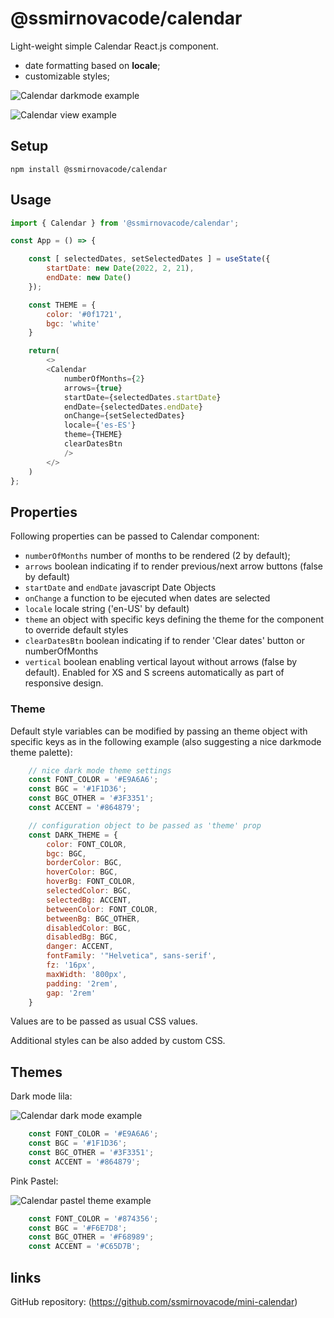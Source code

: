 # @ssmirnovacode/calendar

Light-weight simple Calendar React.js component.

- date formatting based on **locale**;
- customizable styles;

![Calendar darkmode example](https://i.ibb.co/VBp6ccg/calendar4.png)

![Calendar view example](https://i.ibb.co/WBMg6GB/calendar1.png)

## Setup
```
npm install @ssmirnovacode/calendar
```


## Usage

```js
import { Calendar } from '@ssmirnovacode/calendar';

const App = () => {

    const [ selectedDates, setSelectedDates ] = useState({
        startDate: new Date(2022, 2, 21),
        endDate: new Date()
    });

    const THEME = {
        color: '#0f1721',
        bgc: 'white'
    }

    return(
        <>
        <Calendar 
            numberOfMonths={2} 
            arrows={true} 
            startDate={selectedDates.startDate} 
            endDate={selectedDates.endDate} 
            onChange={setSelectedDates} 
            locale={'es-ES'}
            theme={THEME}
            clearDatesBtn
            />
        </>
    )
};
```


## Properties

Following properties can be passed to Calendar component:
- `numberOfMonths` number of months to be rendered (2 by default);
- `arrows` boolean indicating if to render previous/next arrow buttons (false by default)
- `startDate` and `endDate` javascript Date Objects
- `onChange` a function to be ejecuted when dates are selected
- `locale` locale string ('en-US' by default)
- `theme` an object with specific keys defining the theme for the component to override default styles
- `clearDatesBtn` boolean indicating if to render 'Clear dates' button or numberOfMonths
- `vertical` boolean enabling vertical layout without arrows (false by default). Enabled for XS and S screens automatically as part of responsive design.


### Theme

Default style variables can be modified by passing an theme object with specific keys as in the following example (also suggesting a nice darkmode theme palette):

```js
    // nice dark mode theme settings
    const FONT_COLOR = '#E9A6A6';
    const BGC = '#1F1D36';
    const BGC_OTHER = '#3F3351';
    const ACCENT = '#864879';

    // configuration object to be passed as 'theme' prop
    const DARK_THEME = {
        color: FONT_COLOR, 
        bgc: BGC, 
        borderColor: BGC,
        hoverColor: BGC,
        hoverBg: FONT_COLOR,
        selectedColor: BGC, 
        selectedBg: ACCENT,
        betweenColor: FONT_COLOR,
        betweenBg: BGC_OTHER, 
        disabledColor: BGC,
        disabledBg: BGC,
        danger: ACCENT,
        fontFamily: '"Helvetica", sans-serif',
        fz: '16px',
        maxWidth: '800px',
        padding: '2rem',
        gap: '2rem'
    }

```
Values are to be passed as usual CSS values.

Additional styles can be also added by custom CSS.

## Themes

Dark mode lila:

![Calendar dark mode example](https://i.ibb.co/k8hHpLV/calendar2.png)

```js
    const FONT_COLOR = '#E9A6A6';
    const BGC = '#1F1D36';
    const BGC_OTHER = '#3F3351';
    const ACCENT = '#864879';
```

Pink Pastel:

![Calendar pastel theme example](https://i.ibb.co/88KfbZC/calendar3.png)

```js
    const FONT_COLOR = '#874356';
    const BGC = '#F6E7D8';
    const BGC_OTHER = '#F68989';
    const ACCENT = '#C65D7B';
```

## links
GitHub repository: (https://github.com/ssmirnovacode/mini-calendar)

